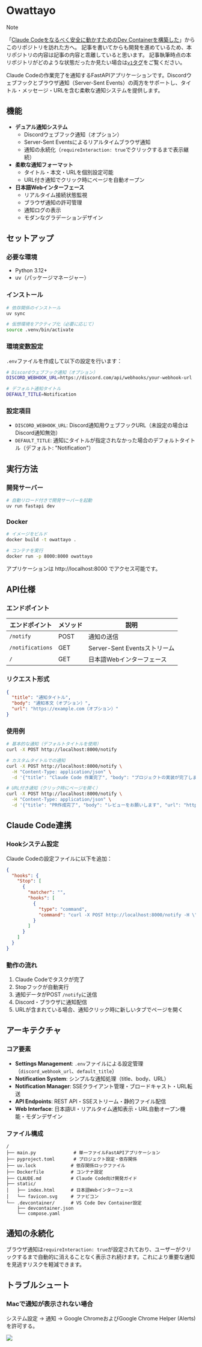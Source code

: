 # Owattayo

> [!NOTE]
> 「[Claude Codeをなるべく安全に動かすためのDev Containerを構築した](https://zenn.dev/backpaper0/articles/038838c4cec2a8)」からこのリポジトリを訪れた方へ。
> 記事を書いてからも開発を進めているため、本リポジトリの内容は記事の内容と乖離していると思います。
> 記事執筆時点の本リポジトリがどのような状態だったか見たい場合は[`v1`タグ](https://github.com/backpaper0/owattayo/tree/v1)をご覧ください。

Claude Codeの作業完了を通知するFastAPIアプリケーションです。Discordウェブフックとブラウザ通知（Server-Sent Events）の両方をサポートし、タイトル・メッセージ・URLを含む柔軟な通知システムを提供します。

## 機能

- **デュアル通知システム**
  - Discordウェブフック通知（オプション）
  - Server-Sent Eventsによるリアルタイムブラウザ通知
  - 通知の永続化（`requireInteraction: true`でクリックするまで表示継続）
- **柔軟な通知フォーマット**
  - タイトル・本文・URLを個別設定可能
  - URL付き通知でクリック時にページを自動オープン
- **日本語Webインターフェース**
  - リアルタイム接続状態監視
  - ブラウザ通知の許可管理
  - 通知ログの表示
  - モダンなグラデーションデザイン

## セットアップ

### 必要な環境
- Python 3.12+
- uv（パッケージマネージャー）

### インストール

```bash
# 依存関係のインストール
uv sync

# 仮想環境をアクティブ化（必要に応じて）
source .venv/bin/activate
```

### 環境変数設定

`.env`ファイルを作成して以下の設定を行います：

```bash
# Discordウェブフック通知（オプション）
DISCORD_WEBHOOK_URL=https://discord.com/api/webhooks/your-webhook-url

# デフォルト通知タイトル
DEFAULT_TITLE=Notification
```

### 設定項目

- `DISCORD_WEBHOOK_URL`: Discord通知用ウェブフックURL（未設定の場合はDiscord通知無効）
- `DEFAULT_TITLE`: 通知にタイトルが指定されなかった場合のデフォルトタイトル（デフォルト: "Notification"）

## 実行方法

### 開発サーバー

```bash
# 自動リロード付きで開発サーバーを起動
uv run fastapi dev
```

### Docker

```bash
# イメージをビルド
docker build -t owattayo .

# コンテナを実行
docker run -p 8000:8000 owattayo
```

アプリケーションは http://localhost:8000 でアクセス可能です。

## API仕様

### エンドポイント

| エンドポイント | メソッド | 説明 |
|---|---|---|
| `/notify` | POST | 通知の送信 |
| `/notifications` | GET | Server-Sent Eventsストリーム |
| `/` | GET | 日本語Webインターフェース |

### リクエスト形式

```json
{
  "title": "通知タイトル",
  "body": "通知本文（オプション）",
  "url": "https://example.com（オプション）"
}
```

### 使用例

```bash
# 基本的な通知（デフォルトタイトルを使用）
curl -X POST http://localhost:8000/notify

# カスタムタイトルでの通知
curl -X POST http://localhost:8000/notify \
  -H "Content-Type: application/json" \
  -d '{"title": "Claude Code 作業完了", "body": "プロジェクトの実装が完了しました"}'

# URL付き通知（クリック時にページを開く）
curl -X POST http://localhost:8000/notify \
  -H "Content-Type: application/json" \
  -d '{"title": "PR作成完了", "body": "レビューをお願いします", "url": "https://github.com/user/repo/pull/123"}'
```

## Claude Code連携

### Hookシステム設定

Claude Codeの設定ファイルに以下を追加：

```json
{
  "hooks": {
    "Stop": [
      {
        "matcher": "",
        "hooks": [
          {
            "type": "command",
            "command": "curl -X POST http://localhost:8000/notify -H \"Content-Type: application/json\" -d '{\"title\": \"Claude Code 作業完了\"}'"
          }
        ]
      }
    ]
  }
}
```

### 動作の流れ

1. Claude Codeでタスクが完了
2. Stopフックが自動実行
3. 通知データがPOST `/notify`に送信
4. Discord・ブラウザに通知配信
5. URLが含まれている場合、通知クリック時に新しいタブでページを開く

## アーキテクチャ

### コア要素

- **Settings Management**: `.env`ファイルによる設定管理（`discord_webhook_url`、`default_title`）
- **Notification System**: シンプルな通知処理（title、body、URL）
- **Notification Manager**: SSEクライアント管理・ブロードキャスト・URL転送
- **API Endpoints**: REST API・SSEストリーム・静的ファイル配信
- **Web Interface**: 日本語UI・リアルタイム通知表示・URL自動オープン機能・モダンデザイン

### ファイル構成

```
/
├── main.py              # 単一ファイルFastAPIアプリケーション
├── pyproject.toml       # プロジェクト設定・依存関係
├── uv.lock             # 依存関係ロックファイル
├── Dockerfile          # コンテナ設定
├── CLAUDE.md           # Claude Code向け開発ガイド
├── static/
│   ├── index.html      # 日本語Webインターフェース
│   └── favicon.svg     # ファビコン
└── .devcontainer/      # VS Code Dev Container設定
    ├── devcontainer.json
    └── compose.yaml
```

## 通知の永続化

ブラウザ通知は`requireInteraction: true`が設定されており、ユーザーがクリックするまで自動的に消えることなく表示され続けます。これにより重要な通知を見逃すリスクを軽減できます。

## トラブルシュート

### Macで通知が表示されない場合

システム設定 → 通知 → Google ChromeおよびGoogle Chrome Helper (Alerts)を許可する。

![](./docs/assets/macos_notification_settings.png)
